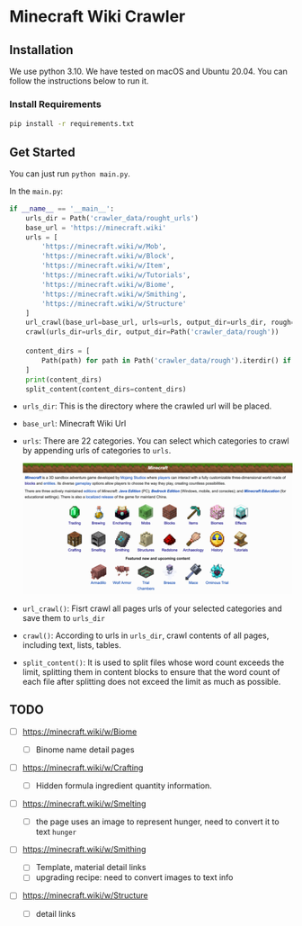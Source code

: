 # Minecraft Wiki Crawler

## Installation

We use python 3.10. We have tested on macOS and Ubuntu 20.04. You can follow the instructions below to run it.

### Install Requirements

```bash
pip install -r requirements.txt
```

## Get Started

You can just run `python main.py`.

In the `main.py`:

```python
if __name__ == '__main__':
    urls_dir = Path('crawler_data/rought_urls')
    base_url = 'https://minecraft.wiki'
    urls = [
        'https://minecraft.wiki/w/Mob',
        'https://minecraft.wiki/w/Block',
        'https://minecraft.wiki/w/Item',
        'https://minecraft.wiki/w/Tutorials',
        'https://minecraft.wiki/w/Biome',
        'https://minecraft.wiki/w/Smithing',
        'https://minecraft.wiki/w/Structure'
    ]
    url_crawl(base_url=base_url, urls=urls, output_dir=urls_dir, rough=True)
    crawl(urls_dir=urls_dir, output_dir=Path('crawler_data/rough'))
    
    content_dirs = [
        Path(path) for path in Path('crawler_data/rough').iterdir() if path.is_dir()
    ]
    print(content_dirs)
    split_content(content_dirs=content_dirs)
```

- `urls_dir`: This is the directory where the crawled url will be placed.

- `base_url`: Minecraft Wiki Url

- `urls`: There are 22 categories. You can select which categories to crawl by appending urls of categories to `urls`.

  ![web](./images/web.png)

- `url_crawl()`: Fisrt crawl all pages urls of your selected categories and save them to `urls_dir`

- `crawl()`: According to urls in `urls_dir`, crawl contents of all pages, including text, lists, tables.

- `split_content()`: It is used to split files whose word count exceeds the limit, splitting them in content blocks to ensure that the word count of each file after splitting does not exceed the limit as much as possible.

## TODO

- [ ] https://minecraft.wiki/w/Biome 

  - [ ] Binome name detail pages

- [ ] https://minecraft.wiki/w/Crafting

  - [ ] Hidden formula ingredient quantity information.

- [ ] https://minecraft.wiki/w/Smelting

  - [ ] the page uses an image to represent hunger, need to convert it to text `hunger`

- [ ] https://minecraft.wiki/w/Smithing 

  - [ ] Template, material detail links
  - [ ] upgrading recipe: need to convert images to text info 

- [ ] https://minecraft.wiki/w/Structure

  - [ ] detail links

  

